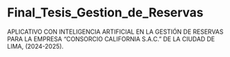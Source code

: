# Final_Tesis_Gestion_de_Reservas
APLICATIVO CON INTELIGENCIA ARTIFICIAL EN LA GESTIÓN DE RESERVAS PARA LA EMPRESA “CONSORCIO CALIFORNIA S.A.C.” DE LA CIUDAD DE LIMA, (2024-2025).
